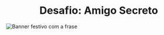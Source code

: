 <h1 align="center"> Desafio: Amigo Secreto </h1>
<img src="https://github-production-user-asset-6210df.s3.amazonaws.com/104392310/406759639-3e882be8-0e5a-49bd-9244-280dfb9bebfc.png?X-Amz-Algorithm=AWS4-HMAC-SHA256&X-Amz-Credential=AKIAVCODYLSA53PQK4ZA%2F20250126%2Fus-east-1%2Fs3%2Faws4_request&X-Amz-Date=20250126T194629Z&X-Amz-Expires=300&X-Amz-Signature=5934b57e1d24f7578f98c5985e58cbd9565852d42f3996e9c6912e7eb077ee65&X-Amz-SignedHeaders=host" alt="Banner festivo com a frase "Desafio Amigo Secreto"">

